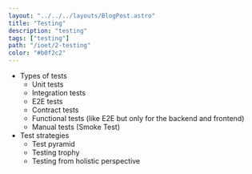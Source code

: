 ```yaml
---
layout: "../../../layouts/BlogPost.astro"
title: "Testing"
description: "testing"
tags: ["testing"]
path: "/ioet/2-testing"
color: "#b0f2c2"
---
```


- Types of tests
  - Unit tests
  - Integration tests
  - E2E tests
  - Contract tests
  - Functional tests (like E2E but only for the backend and frontend)
  - Manual tests (Smoke Test)
- Test strategies
  - Test pyramid
  - Testing trophy
  - Testing from holistic perspective
